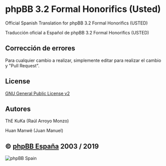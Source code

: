 phpBB 3.2 Formal Honorifics (Usted)
================================

Official Spanish Translation for phpBB 3.2 Formal Honorifics (USTED)

Traducción oficial a Español de phpBB 3.2 Formal Honorifics (USTED)

## Corrección de errores
Para cualquier cambio a realizar, simplemente editar para realizar el cambio y "Pull Request".

## License
[GNU General Public License v2](http://opensource.org/licenses/GPL-2.0)

## Autores
ThE KuKa (Raúl Arroyo Monzo)

Huan Manwë (Juan Manuel)


## © [phpBB España](https://www.phpbb-es.com) 2003 / 2019

![phpBB Spain](https://www.phpbb-es.com/images/logo_new_small.png) 
